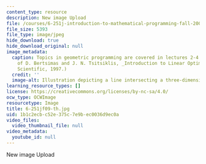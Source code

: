 ```yaml
---
content_type: resource
description: New image Upload
file: /courses/6-251j-introduction-to-mathematical-programming-fall-2009/1b1c2ecbc52e375c7e9bec0036d9ec0a_6-251jf09-th.jpg
file_size: 5393
file_type: image/jpeg
hide_download: true
hide_download_original: null
image_metadata:
  caption: Topics in geometric programming are covered in lectures 2-4. (Courtesy
    of D. Bertsimas and J. N. Tsitsiklis, _Introduction to Linear Optimization_, Athena
    Scientific, 1997.)
  credit: ''
  image-alt: Illustration depicting a line intersecting a three-dimensional object.
learning_resource_types: []
license: https://creativecommons.org/licenses/by-nc-sa/4.0/
ocw_type: OCWImage
resourcetype: Image
title: 6-251jf09-th.jpg
uid: 1b1c2ecb-c52e-375c-7e9b-ec0036d9ec0a
video_files:
  video_thumbnail_file: null
video_metadata:
  youtube_id: null
---
```

New image Upload